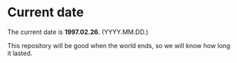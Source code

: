 # Current date

The current date is **1997.02.26.** (YYYY.MM.DD.)

This repository will be good when the world ends, so we will know how long it lasted.